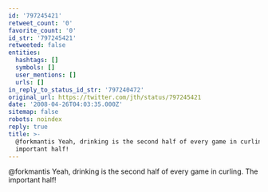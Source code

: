 ```yaml
---
id: '797245421'
retweet_count: '0'
favorite_count: '0'
id_str: '797245421'
retweeted: false
entities:
  hashtags: []
  symbols: []
  user_mentions: []
  urls: []
in_reply_to_status_id_str: '797240472'
original_url: https://twitter.com/jth/status/797245421
date: '2008-04-26T04:03:35.000Z'
sitemap: false
robots: noindex
reply: true
title: >-
  @forkmantis Yeah, drinking is the second half of every game in curling. The
  important half!
---
```


@forkmantis Yeah, drinking is the second half of every game in curling. The important half!